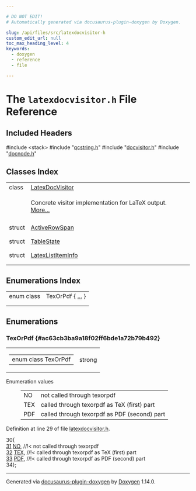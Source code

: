 ```yaml
---

# DO NOT EDIT!
# Automatically generated via docusaurus-plugin-doxygen by Doxygen.

slug: /api/files/src/latexdocvisitor-h
custom_edit_url: null
toc_max_heading_level: 4
keywords:
  - doxygen
  - reference
  - file

---
```


<div class="doxyPage">

# The `latexdocvisitor.h` File Reference



## Included Headers

<div class="doxyIncludesList">#include &lt;stack&gt;
#include "<a href="/web-doxygen/docs/api/files/src/qcstring-h">qcstring.h</a>"
#include "<a href="/web-doxygen/docs/api/files/src/docvisitor-h">docvisitor.h</a>"
#include "<a href="/web-doxygen/docs/api/files/src/docnode-h">docnode.h</a>"
</div>

## Classes Index

<table class="doxyMembersIndex">

<tr class="doxyMemberIndexItem">
<td class="doxyMemberIndexItemType" align="left" valign="top">class</td>
<td class="doxyMemberIndexItemName" align="left" valign="top"><a href="/web-doxygen/docs/api/classes/latexdocvisitor">LatexDocVisitor</a></td>
</tr>
<tr class="doxyMemberIndexDescription">
<td class="doxyMemberIndexDescriptionLeft"></td>
<td class="doxyMemberIndexDescriptionRight">
<p>Concrete visitor implementation for LaTeX output. <a href="/web-doxygen/docs/api/classes/latexdocvisitor/#details">More...</a></p>
</td>
</tr>
<tr class="doxyMemberIndexSeparator">
<td class="doxyMemberIndexSeparator" colspan="2"></td>
</tr>

<tr class="doxyMemberIndexItem">
<td class="doxyMemberIndexItemType" align="left" valign="top">struct</td>
<td class="doxyMemberIndexItemName" align="left" valign="top"><a href="/web-doxygen/docs/api/structs/latexdocvisitor/activerowspan">ActiveRowSpan</a></td>
</tr>
<tr class="doxyMemberIndexDescription">
<td class="doxyMemberIndexDescriptionLeft"></td>
<td class="doxyMemberIndexDescriptionRight">
</td>
</tr>
<tr class="doxyMemberIndexSeparator">
<td class="doxyMemberIndexSeparator" colspan="2"></td>
</tr>

<tr class="doxyMemberIndexItem">
<td class="doxyMemberIndexItemType" align="left" valign="top">struct</td>
<td class="doxyMemberIndexItemName" align="left" valign="top"><a href="/web-doxygen/docs/api/structs/latexdocvisitor/tablestate">TableState</a></td>
</tr>
<tr class="doxyMemberIndexDescription">
<td class="doxyMemberIndexDescriptionLeft"></td>
<td class="doxyMemberIndexDescriptionRight">
</td>
</tr>
<tr class="doxyMemberIndexSeparator">
<td class="doxyMemberIndexSeparator" colspan="2"></td>
</tr>

<tr class="doxyMemberIndexItem">
<td class="doxyMemberIndexItemType" align="left" valign="top">struct</td>
<td class="doxyMemberIndexItemName" align="left" valign="top"><a href="/web-doxygen/docs/api/structs/latexdocvisitor/latexlistiteminfo">LatexListItemInfo</a></td>
</tr>
<tr class="doxyMemberIndexDescription">
<td class="doxyMemberIndexDescriptionLeft"></td>
<td class="doxyMemberIndexDescriptionRight">
</td>
</tr>
<tr class="doxyMemberIndexSeparator">
<td class="doxyMemberIndexSeparator" colspan="2"></td>
</tr>

</table>

## Enumerations Index

<table class="doxyMembersIndex">

<tr class="doxyMemberIndexItem">
<td class="doxyMemberIndexItemType" align="left" valign="top">enum class</td>
<td class="doxyMemberIndexItemName" align="left" valign="top">TexOrPdf { <a href="#ac63cb3ba9a18f02ff6bde1a72b79b492">...</a> }</td>
</tr>
<tr class="doxyMemberIndexDescription">
<td class="doxyMemberIndexDescriptionLeft"></td>
<td class="doxyMemberIndexDescriptionRight">
</td>
</tr>
<tr class="doxyMemberIndexSeparator">
<td class="doxyMemberIndexSeparator" colspan="2"></td>
</tr>

</table>


<div class="doxySectionDef">

## Enumerations

### TexOrPdf {#ac63cb3ba9a18f02ff6bde1a72b79b492}

<div class="doxyMemberItem">
<div class="doxyMemberProto">
<table class="doxyMemberLabels">
<tr class="doxyMemberLabels">
<td class="doxyMemberLabelsLeft">
<table class="doxyMemberName">
<tr>
<td class="doxyMemberName">enum class TexOrPdf </td>
</tr>
</table>
</td>
<td class="doxyMemberLabelsRight">
<span class="doxyMemberLabels">
<span class="doxyMemberLabel strong">strong</span>
</span>
</td>
</tr>
</table>
</div>
<div class="doxyMemberDoc">


<dl class="doxyEnumList">
<dt class="doxyEnumTableTitle">Enumeration values</dt>
<dd>
<table class="doxyEnumTable">

<tr class="doxyEnumItem">
<td class="doxyEnumItemName">NO<a id="ac63cb3ba9a18f02ff6bde1a72b79b492ac2f3f489a00553e7a01d369c103c7251"></a></td>
<td class="doxyEnumItemDescription">not called through texorpdf</td>
</tr>

<tr class="doxyEnumItem">
<td class="doxyEnumItemName">TEX<a id="ac63cb3ba9a18f02ff6bde1a72b79b492a9ed6f50f63c3af102f036468321d142b"></a></td>
<td class="doxyEnumItemDescription">called through texorpdf as TeX (first) part</td>
</tr>

<tr class="doxyEnumItem">
<td class="doxyEnumItemName">PDF<a id="ac63cb3ba9a18f02ff6bde1a72b79b492abcd1b68617759b1dfcff0403a6b5a8d1"></a></td>
<td class="doxyEnumItemDescription">called through texorpdf as PDF (second) part</td>
</tr>

</table>
</dd>
</dl>

<p>Definition at line 29 of file <a href="/web-doxygen/docs/api/files/src/latexdocvisitor-h">latexdocvisitor.h</a>.</p>


<div class="doxyProgramListing">

<div class="doxyCodeLine"><span class="doxyLineNumber">30</span><span class="doxyLineContent"><span class="doxyHighlight">{</span></span></div>
<div class="doxyCodeLine"><span class="doxyLineNumber"><a href="#ac63cb3ba9a18f02ff6bde1a72b79b492ac2f3f489a00553e7a01d369c103c7251">31</a></span><span class="doxyLineContent"><span class="doxyHighlight">   <a href="#ac63cb3ba9a18f02ff6bde1a72b79b492ac2f3f489a00553e7a01d369c103c7251">NO</a>,  </span><span class="doxyHighlightComment">//!&lt; not called through texorpdf</span></span></div>
<div class="doxyCodeLine"><span class="doxyLineNumber"><a href="#ac63cb3ba9a18f02ff6bde1a72b79b492a9ed6f50f63c3af102f036468321d142b">32</a></span><span class="doxyLineContent"><span class="doxyHighlight">   <a href="#ac63cb3ba9a18f02ff6bde1a72b79b492a9ed6f50f63c3af102f036468321d142b">TEX</a>, </span><span class="doxyHighlightComment">//!&lt; called through texorpdf as TeX (first) part</span></span></div>
<div class="doxyCodeLine"><span class="doxyLineNumber"><a href="#ac63cb3ba9a18f02ff6bde1a72b79b492abcd1b68617759b1dfcff0403a6b5a8d1">33</a></span><span class="doxyLineContent"><span class="doxyHighlight">   <a href="#ac63cb3ba9a18f02ff6bde1a72b79b492abcd1b68617759b1dfcff0403a6b5a8d1">PDF</a>, </span><span class="doxyHighlightComment">//!&lt; called through texorpdf as PDF (second) part</span></span></div>
<div class="doxyCodeLine"><span class="doxyLineNumber">34</span><span class="doxyLineContent"><span class="doxyHighlight">};</span></span></div>

</div>

</div>
</div>

</div>

<hr/>

<p class="doxyGeneratedBy">Generated via <a href="https://github.com/xpack/docusaurus-plugin-doxygen">docusaurus-plugin-doxygen</a> by <a href="https://www.doxygen.nl">Doxygen</a> 1.14.0.</p>

</div>
